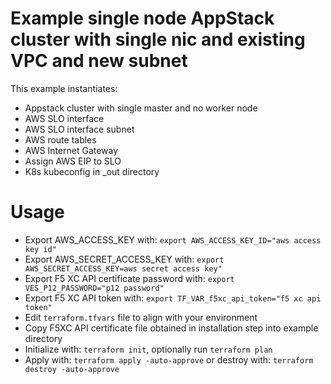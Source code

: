 # Example single node AppStack cluster with single nic and existing VPC and new subnet

This example instantiates:

- Appstack cluster with single master and no worker node
- AWS SLO interface
- AWS SLO interface subnet
- AWS route tables
- AWS Internet Gateway
- Assign AWS EIP to SLO
- K8s kubeconfig in _out directory

# Usage

- Export AWS_ACCESS_KEY with: `export AWS_ACCESS_KEY_ID="aws access key id"`
- Export AWS_SECRET_ACCESS_KEY with: `export AWS_SECRET_ACCESS_KEY=aws secret access key"`
- Export F5 XC API certificate password with: `export VES_P12_PASSWORD="p12 password"`
- Export F5 XC API token with: `export TF_VAR_f5xc_api_token="f5 xc api token"`
- Edit `terraform.tfvars` file to align with your environment
- Copy F5XC API certificate file obtained in installation step into example directory
- Initialize with: `terraform init`, optionally run `terraform plan`
- Apply with: `terraform apply -auto-approve` or destroy with: `terraform destroy -auto-approve`